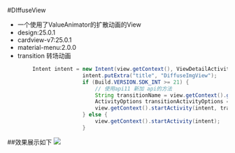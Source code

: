 #DIffuseView

 - 一个使用了ValueAnimator的扩散动画的View
 - design:25.0.1
 - cardview-v7:25.0.1
 - material-menu:2.0.0
 - transition 转场动画

 ``` java
         Intent intent = new Intent(view.getContext(), ViewDetailActivity.class);
                         intent.putExtra("title", "DiffuseImgView");
                         if (Build.VERSION.SDK_INT >= 21) {
                             // 使用api11 新加 api的方法
                             String transitionName = view.getContext().getString(R.string.imgbreak);
                             ActivityOptions transitionActivityOptions = ActivityOptions.makeSceneTransitionAnimation((Activity) view.getContext(), view, transitionName);
                             view.getContext().startActivity(intent, transitionActivityOptions.toBundle());
                         } else {
                             view.getContext().startActivity(intent);
                         }
 ```

##效果展示如下
![](https://github.com/yt7789451/DIffuseView/blob/master/show.gif)


